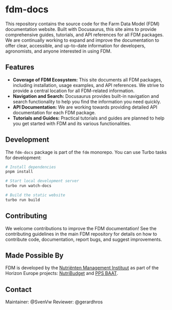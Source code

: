 # fdm-docs

This repository contains the source code for the Farm Data Model (FDM) documentation website.  Built with Docusaurus, this site aims to provide comprehensive guides, tutorials, and API references for all FDM packages.  We are continually working to expand and improve the documentation to offer clear, accessible, and up-to-date information for developers, agronomists, and anyone interested in using FDM.

## Features

* **Coverage of FDM Ecosystem:** This site documents all FDM packages, including installation, usage examples, and API references.  We strive to provide a central location for all FDM-related information.
* **Navigation and Search:**  Docusaurus provides built-in navigation and search functionality to help you find the information you need quickly.
* **API Documentation:**  We are working towards providing detailed API documentation for each FDM package.
* **Tutorials and Guides:**  Practical tutorials and guides are planned to help you get started with FDM and its various functionalities.

## Development

The `fdm-docs` package is part of the `fdm` monorepo. You can use Turbo tasks for development:

```bash
# Install dependencies
pnpm install

# Start local development server
turbo run watch-docs

# Build the static website
turbo run build
```

## Contributing
We welcome contributions to improve the FDM documentation! See the contributing guidelines in the main FDM repository for details on how to contribute code, documentation, report bugs, and suggest improvements.

## Made Possible By

FDM is developed by the [Nutriënten Management Instituut](https://www.nmi-agro.nl/) as part of the Horizon Europe projects: [NutriBudget](https://www.nutribudget.eu/) and [PPS BAAT](https://www.handboekbodemenbemesting.nl/nl/handboekbodemenbemesting/pps-baat.htm).


## Contact

Maintainer: @SvenVw
Reviewer: @gerardhros
